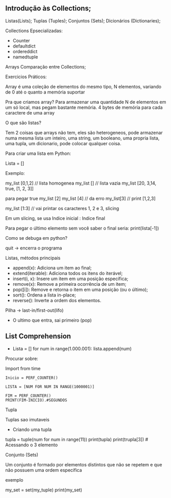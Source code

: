 ## Introdução às Collections;

Listas(Lists);
Tuplas (Tuples);
Conjuntos (Sets);
Dicionários (Dictionaries);

Collections Epsecializadas:

* Counter
* defaultdict
* ordereddict
* namedtuple

Arrays
Comparação entre Collections;

Exercicios Práticos:

Array é uma coleção de elementos do mesmo tipo, N elementos, variando de 0 até o quanto a memória suportar 

Pra que criamos array?
Para armazenar uma quantidade N de elementos em um só local, mas pegam bastante memória. 4 bytes de memória para cada caractere de uma array

O que são listas?

Tem 2 coisas que arrays não tem, eles são heterogeneos, pode armazenar numa mesma lista um inteiro, uma string, um booleano, uma propria lista, uma tupla, um dicionario, pode colocar qualquer coisa.

Para criar uma lista em Python:

Lista = []

Exemplo: 

my_list [0,1,2] // lista homogenea
my_list [] // lista vazia
my_list [20, 3,14, true, [1, 2, 3]]

para pegar true
my_list [2]
my_list [4] // da erro
my_list[3] // print [1,2,3]

my_list [1:3] // vai printar os caracteres 1, 2 e 3, slicing

Em um slicing, se usa 
Indice inicial : Indice final

Para pegar o último elemento sem você saber o final seria: 
print(lista[-1])

Como se debuga em python? 

quit -> encerra o programa

Listas, métodos principais

- append(x): Adiciona um item ao final;
- extend(iterable): Adiciona todos os itens do iterável;
- insert(i, x): Insere um item em uma posição específica;
- remove(x): Remove a primeira ocorrência de um item;
- pop([i]): Remove e retorna o item em uma posição (ou o último);
- sort(): Ordena a lista in-place;
- reverse(): Inverte a ordem dos elementos.

Pilha -> last-in/first-out(lifo)

- O ultimo que entra, sai primeiro (pop)

## List Comprehension

- Lista = []
    for num in range(1.000.001):
    lista.append(num)

Procurar sobre:

Import from time

    Inicio = PERF_COUNTER()

    LISTA = [NUM FOR NUM IN RANGE(1000001)]

    FIM = PERF_COUNTER()
    PRINT(FIM-INICIO).#SEGUNDOS

Tupla 

Tuplas sao imutaveis

- Criando uma tupla

tupla = tuple(num for num in range(11))
print(tupla)
print(trupla[3]) # Acessando o 3 elemento

Conjunto (Sets)

Um conjunto é formado por elementos distintos que não se repetem e que não possuem uma ordem especifica

exemplo

my_set = set(my_tuple)
print(my_set)
